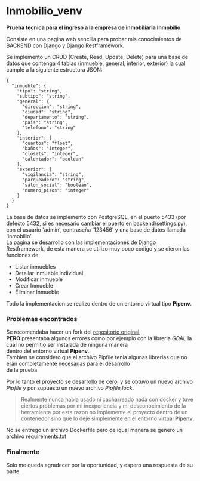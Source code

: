 # Inmobilio_venv

**Prueba tecnica para el ingreso a la empresa de inmobiliaria Inmobilio**

Consiste en una pagina web sencilla para probar mis conocimientos de BACKEND con Django y Django Restframework.  

Se implemento un CRUD (Create, Read, Update, Delete)
para una base de datos que contenga 4 tablas (inmueble, general, interior, exterior) la cual cumple a la siguiente estructura JSON:

~~~
{
  "inmueble": {
    "tipo": "string",
    "subtipo": "string",
    "general": {
      "direccion": "string",
      "ciudad": "string",
      "departamento": "string",
      "pais": "string",
      "telefono": "string"
    },
    "interior": {
      "cuartos": "float",
      "baños": "integer",
      "closets": "integer",
      "calentador": "boolean"
    },
    "exterior": {
      "vigilancia": "string",
      "parqueadero": "string",
      "salon_social": "boolean",
      "numero_pisos": "integer"
    }
  }
}
~~~

La base de datos se implemento con PostgreSQL, en el puerto 5433 (por defecto 5432, si es necesario cambiar el puerto en backend/settings.py), con el usuario 'admin', contraseña '123456' y una base de datos llamada 'inmobilio'.  
La pagina se desarrollo con las implementaciones de Django Restframework, de esta manera se utilizo muy poco codigo
y se dieron las funciones de:
* Listar inmuebles
* Detallar inmueble individual
* Modificar inmueble
* Crear Inmueble
* Eliminar Inmueble

Todo la implementacion se realizo dentro de un entorno virtual tipo **Pipenv**.

### Problemas encontrados

Se recomendaba hacer un fork del [repositorio original](https://gitlab.com/inmobilio-interview/backend-python/tree/master),  
**PERO** presentaba algunos errores como por ejemplo con la libreria *GDAL* la cual no permitio ser instalada de ninguna manera  
dentro del entorno virtual **Pipenv**.   
Tambien se considero que el archivo Pipfile tenia algunas librerias que no eran completamente necesarias para el desarrollo  
de la prueba.

Por lo tanto el proyecto se desarrollo de cero, y se obtuvo un nuevo archivo *Pipfile* y por supuesto un nuevo archivo *Pipfile.lock*.

> Realmente nunca habia usado ni cacharreado nada con docker y tuve ciertos problemas por mi inexperiencia y mi desconocimiento de la herramienta por esta razon no implemente el proyecto dentro de un contenedor sino que lo deje simplemente en el entorno virtual **Pipenv**,  

No se entrego un archivo Dockerfile pero de igual manera se genero un archivo requirements.txt

### Finalmente
Solo me queda agradecer por la oportunidad, y espero una respuesta de su parte.
